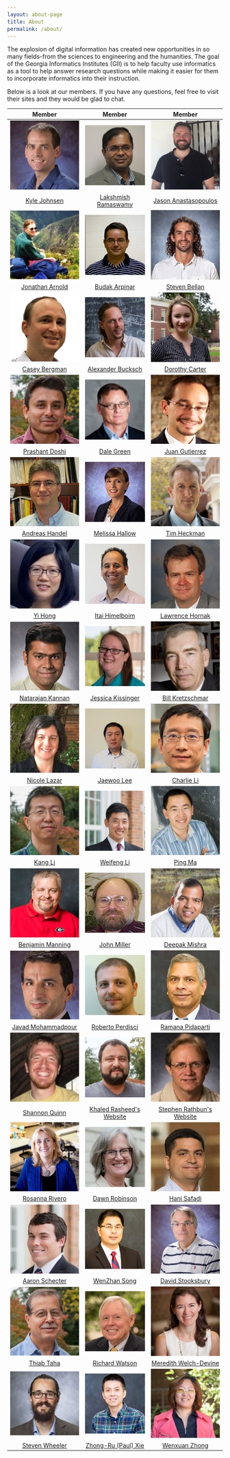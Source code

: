 ```yaml
---
layout: about-page
title: About
permalink: /about/
---
```


The explosion of digital information has created new opportunities in so many fields-from the sciences to engineering and the humanities. The goal of the Georgia Informatics Institutes (GII) is to help faculty use informatics as a tool to help answer research questions while making it easier for them to incorporate informatics into their instruction. 

Below is a look at our members. If you have any questions, feel free to visit their sites and they would be glad to chat. 


| Member | Member | Member |
| :----: | :----: | :----: |
| ![Kyle Johnsen](/assets/images/members/kyle-johnsen.jpeg) | ![Lakshmish Ramaswamy](/assets/images/members/lakshmish-ramaswamy.jpeg) | ![Jason Anastasopoulos](/assets/images/members/Jason-Anastasopoulos.jpeg) |
| [Kyle Johnsen](https://google.com) | [Lakshmish Ramaswamy](https://google.com) | [Jason Anastasopoulos](https://google.com) |
| ![Jonathan Arnold](/assets/images/members/Jonathan-Arnold.jpeg) | ![Budak Arpinar](/assets/images/members/Budak-Arpinar.jpeg) | ![Steven Bellan](/assets/images/members/Steven-Bellan.jpeg) |
| [Jonathan Arnold](https://google.com) | [Budak Arpinar](https://google.com) | [Steven Bellan](https://google.com) |
| ![Casey Bergman](/assets/images/members/Casey-Bergman.jpeg) | ![Alexander Bucksch](/assets/images/members/Alexander-Bucksch.jpeg) | ![Dorothy Carter](/assets/images/members/Dorothy-Carter.jpeg) |
| [Casey Bergman](https://google.com) | [Alexander Bucksch](https://google.com) | [Dorothy Carter](https://google.com) |
| ![Prashant Doshi](/assets/images/members/Prashant-Doshi.jpeg) | ![Dale Green](/assets/images/members/Dale-Green.jpeg) | ![Juan Gutierrez](/assets/images/members/Juan-Gutierrez.jpeg) |
| [Prashant Doshi](https://google.com) | [Dale Green](https://google.com) | [Juan Gutierrez](https://google.com) |
| ![Andreas Handel](/assets/images/members/Andreas-Handel.jpeg) | ![Melissa Hallow](/assets/images/members/Melissa-Hallow.jpeg) | ![Tim Heckman](/assets/images/members/Tim-Heckman.jpeg) |
| [Andreas Handel](https://google.com) | [Melissa Hallow](https://google.com) | [Tim Heckman](https://google.com) |
| ![Yi Hong](/assets/images/members/Yi-Hong.jpeg) | ![Itai Himelboim](/assets/images/members/Itai-Himelboim.jpeg) | ![Lawrence Hornak](/assets/images/members/Lawrence-Hornak.jpeg) |
| [Yi Hong](https://google.com) | [Itai Himelboim](https://google.com) | [Lawrence Hornak](https://google.com) |
| ![Natarajan Kannan](/assets/images/members/Natarajan-Kannan.jpeg) | ![Jessica Kissinger](/assets/images/members/Jessica-Kissinger.jpeg) | ![Bill Kretzschmar](/assets/images/members/Bill-Kretzschmar.jpeg) |
| [Natarajan Kannan](https://google.com) | [Jessica Kissinger](https://google.com) | [Bill Kretzschmar](https://google.com) |
| ![Nicole Lazar](/assets/images/members/Nicole-Lazar.jpeg) | ![Jaewoo Lee](/assets/images/members/Jaewoo-Lee.jpeg) | ![Charlie Li](/assets/images/members/Charlie-Li.jpeg) |
| [Nicole Lazar](https://google.com) | [Jaewoo Lee](https://google.com) | [Charlie Li](https://google.com) |
| ![Kang Li](/assets/images/members/Kang-Li.jpeg) | ![Weifeng Li](/assets/images/members/Weifeng-Li.jpeg) | ![Ping Ma](/assets/images/members/Ping-Ma.jpeg) |
| [Kang Li](https://google.com) | [Weifeng Li](https://google.com) | [Ping Ma](https://google.com) |
| ![Benjamin Manning](/assets/images/members/Benjamin-Manning.jpeg) | ![John Miller](/assets/images/members/John-Miller.jpeg) | ![Deepak Mishra](/assets/images/members/Deepak-Mishra.jpeg) |
| [Benjamin Manning](https://google.com) | [John Miller](https://google.com) | [Deepak Mishra](https://google.com) |
| ![Javad Mohammadpour](/assets/images/members/Javad-Mohammadpour.jpeg) | ![Roberto Perdisci](/assets/images/members/Roberto-Perdisci.jpeg) | ![Ramana Pidaparti](/assets/images/members/Ramana-Pidaparti.jpeg) |
| [Javad Mohammadpour](https://google.com) | [Roberto Perdisci](https://google.com) | [Ramana Pidaparti](https://google.com) |
| ![Shannon Quinn](/assets/images/members/Shannon-Quinn.jpeg) | ![Khaled Rasheed](/assets/images/members/Khaled-Rasheed.jpeg) | ![Stephen Rathbun](/assets/images/members/Stephen-Rathbun.jpeg) |
| [Shannon Quinn](https://google.com) | [Khaled Rasheed's Website](https://google.com) | [Stephen Rathbun's Website](https://google.com) |
| ![Rosanna Rivero](/assets/images/members/Rosanna-Rivero.jpeg) | ![Dawn Robinson](/assets/images/members/Dawn-Robinson.jpeg) | ![Hani Safadi](/assets/images/members/Hani-Safadi.jpeg) |
| [Rosanna Rivero](https://google.com) | [Dawn Robinson](https://google.com) | [Hani Safadi](https://google.com) |
| ![Aaron Schecter](/assets/images/members/Aaron-Schecter.jpeg) | ![WenZhan Song](/assets/images/members/WenZhan-Song.jpeg) | ![David Stooksbury](/assets/images/members/David-Stooksbury.jpeg) |
| [Aaron Schecter](https://google.com) | [WenZhan Song](https://google.com) | [David Stooksbury](https://google.com) |
| ![Thiab Taha](/assets/images/members/Thiab-Taha.jpeg) | ![Richard Watson](/assets/images/members/Richard-Watson.jpeg) | ![Meredith Welch-Devine](/assets/images/members/Meredith-Welch-Devine.jpeg) |
| [Thiab Taha](https://google.com) | [Richard Watson](https://google.com) | [Meredith Welch-Devine](https://google.com) |
| ![Steven Wheeler](/assets/images/members/Steven-Wheeler.jpeg) | ![Zhong-Ru (Paul) Xie](/assets/images/members/Zhong-Ru-(Paul)-Xie.jpeg) | ![Wenxuan Zhong](/assets/images/members/Wenxuan-Zhong.jpeg) |
| [Steven Wheeler](https://google.com) | [Zhong-Ru (Paul) Xie](https://google.com) | [Wenxuan Zhong](https://google.com) |













[//]: # "You can find the source code for Minima at GitHub:"
[//]: # "[jekyll][jekyll-organization] /"
[//]: # "[minima](https://github.com/jekyll/minima)"

[//]: # "You can find the source code for Jekyll at GitHub:"
[//]: # "[jekyll][jekyll-organization] /"
[//]: # "[jekyll](https://github.com/jekyll/jekyll)"


[//]: # "[jekyll-organization]: https://github.com/jekyll"
